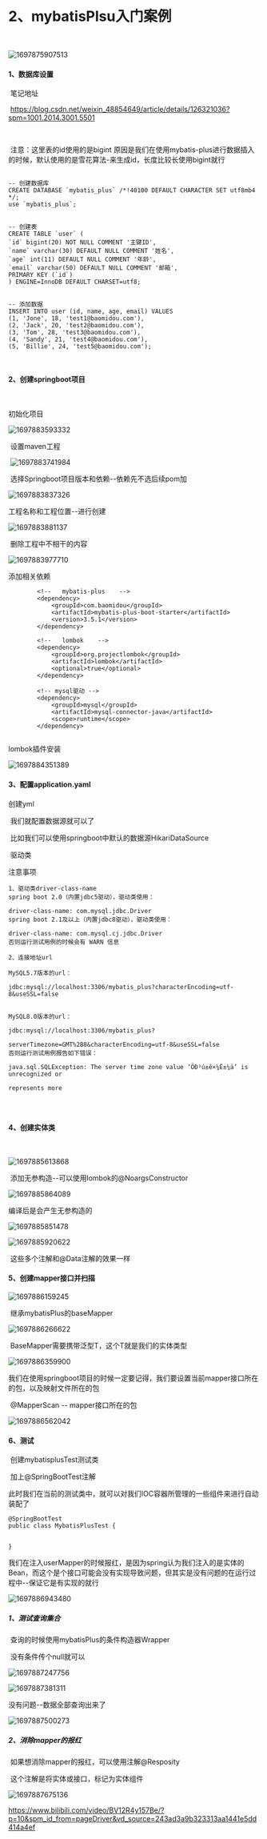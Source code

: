 # 2、mybatisPlsu入门案例

​	



![1697875907513](../../.vuepress/public/images/1697875907513.png)





#### 1、数据库设置

​		笔记地址

​			https://blog.csdn.net/weixin_48854649/article/details/126321036?spm=1001.2014.3001.5501

​	

​		注意：这里表的id使用的是bigint 原因是我们在使用mybatis-plus进行数据插入的时候，默认使用的是雪花算法-来生成id，长度比较长使用bigint就行

```

-- 创建数据库
CREATE DATABASE `mybatis_plus` /*!40100 DEFAULT CHARACTER SET utf8mb4 */;
use `mybatis_plus`;


-- 创建表
CREATE TABLE `user` (
`id` bigint(20) NOT NULL COMMENT '主键ID',
`name` varchar(30) DEFAULT NULL COMMENT '姓名',
`age` int(11) DEFAULT NULL COMMENT '年龄',
`email` varchar(50) DEFAULT NULL COMMENT '邮箱',
PRIMARY KEY (`id`)
) ENGINE=InnoDB DEFAULT CHARSET=utf8;


-- 添加数据 
INSERT INTO user (id, name, age, email) VALUES
(1, 'Jone', 18, 'test1@baomidou.com'),
(2, 'Jack', 20, 'test2@baomidou.com'),
(3, 'Tom', 28, 'test3@baomidou.com'),
(4, 'Sandy', 21, 'test4@baomidou.com'),
(5, 'Billie', 24, 'test5@baomidou.com');



```





#### 2、创建springboot项目

​	

初始化项目

![1697883593332](../../.vuepress/public/images/1697883593332.png)



​	设置maven工程

​	![1697883741984](../../.vuepress/public/images/1697883741984.png)



​	选择Springboot项目版本和依赖--依赖先不选后续pom加

![1697883837326](../../.vuepress/public/images/1697883837326.png)



工程名称和工程位置--进行创建

![1697883881137](../../.vuepress/public/images/1697883881137.png)





​	删除工程中不相干的内容

![1697883977710](../../.vuepress/public/images/1697883977710.png)





添加相关依赖

```
		<!--   mybatis-plus    -->
        <dependency>
            <groupId>com.baomidou</groupId>
            <artifactId>mybatis-plus-boot-starter</artifactId>
            <version>3.5.1</version>
        </dependency>

        <!--   lombok    -->
        <dependency>
            <groupId>org.projectlombok</groupId>
            <artifactId>lombok</artifactId>
            <optional>true</optional>
        </dependency>

        <!-- mysql驱动 -->
        <dependency>
            <groupId>mysql</groupId>
            <artifactId>mysql-connector-java</artifactId>
            <scope>runtime</scope>
        </dependency>
        
```





lombok插件安装

![1697884351389](../../.vuepress/public/images/1697884351389.png)







#### 3、配置application.yaml

创建yml

​	我们就配置数据源就可以了

​		比如我们可以使用springboot中默认的数据源HikariDataSource

​	驱动类

注意事项

```
1、驱动类driver-class-name
spring boot 2.0（内置jdbc5驱动），驱动类使用：

driver-class-name: com.mysql.jdbc.Driver
spring boot 2.1及以上（内置jdbc8驱动），驱动类使用：

driver-class-name: com.mysql.cj.jdbc.Driver
否则运行测试用例的时候会有 WARN 信息

2、连接地址url

MySQL5.7版本的url：

jdbc:mysql://localhost:3306/mybatis_plus?characterEncoding=utf-8&useSSL=false


MySQL8.0版本的url：

jdbc:mysql://localhost:3306/mybatis_plus?

serverTimezone=GMT%2B8&characterEncoding=utf-8&useSSL=false
否则运行测试用例报告如下错误：

java.sql.SQLException: The server time zone value ‘ÖÐ¹ú±ê×¼Ê±¼ä’ is unrecognized or

represents more




```







#### 4、创建实体类

​	

![1697885613868](../../.vuepress/public/images/1697885613868.png)





​	添加无参构造--可以使用lombok的@NoargsConstructor

![1697885864089](../../.vuepress/public/images/1697885864089.png)

编译后是会产生无参构造的

![1697885851478](../../.vuepress/public/images/1697885851478.png)



![1697885920622](../../.vuepress/public/images/1697885920622.png)

​	这些多个注解和@Data注解的效果一样





#### 5、创建mapper接口并扫描



![1697886159245](../../.vuepress/public/images/1697886159245.png)



​	继承mybatisPlus的baseMapper

![1697886266622](../../.vuepress/public/images/1697886266622.png)



​	BaseMapper需要携带泛型T，这个T就是我们的实体类型

![1697886359900](../../.vuepress/public/images/1697886359900.png)





​	我们在使用springboot项目的时候一定要记得，我们要设置当前mapper接口所在的包，以及映射文件所在的包

​	@MapperScan -- mapper接口所在的包

![1697886562042](../../.vuepress/public/images/1697886562042.png)







#### 6、测试



​	创建mybatisplusTest测试类

​    加上@SpringBootTest注解

​		此时我们在当前的测试类中，就可以对我们IOC容器所管理的一些组件来进行自动装配了

```
@SpringBootTest
public class MybatisPlusTest {

    
}
```



​	我们在注入userMapper的时候报红，是因为spring认为我们注入的是实体的Bean，而这个是个接口可能会没有实现导致问题，但其实是没有问题的在运行过程中--保证它是有实现的就行

![1697886943480](../../.vuepress/public/images/1697886943480.png)





##### 		1、测试查询集合

​	查询的时候使用mybatisPlus的条件构造器Wrapper

​		没有条件传个null就可以

![1697887247756](../../.vuepress/public/images/1697887247756.png)



![1697887381311](../../.vuepress/public/images/1697887381311.png)



没有问题--数据全部查询出来了

![1697887500273](../../.vuepress/public/images/1697887500273.png)





##### 2、消除mapper的报红

​		如果想消除mapper的报红，可以使用注解@Resposity

​		这个注解是将实体或接口，标记为实体组件

![1697887675136](../../.vuepress/public/images/1697887675136.png)













https://www.bilibili.com/video/BV12R4y157Be/?p=10&spm_id_from=pageDriver&vd_source=243ad3a9b323313aa1441e5dd414a4ef





